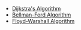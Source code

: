 
- [Dijkstra's Algorithm](dijkstra.ts)
- [Bellman-Ford Algorithm](bellman-ford.ts)
- [Floyd-Warshall Algorithm](bellman-ford.ts)
